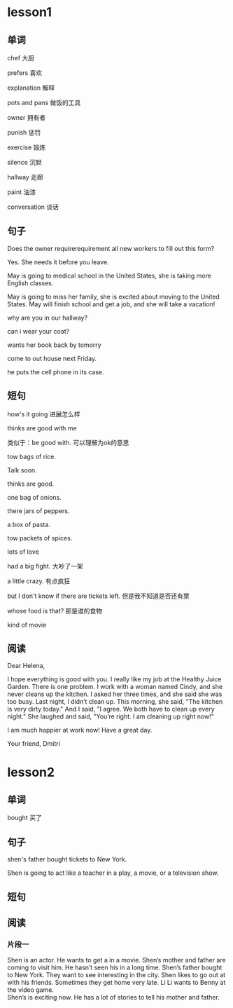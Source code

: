 # lesson1

## 单词

chef  大厨

prefers 喜欢

explanation 解释

pots and pans 做饭的工具

owner 拥有者

punish 惩罚

exercise 锻炼

silence 沉默

hallway 走廊

paint 油漆

conversation 谈话

## 句子

Does the owner requirerequirement all new workers to fill out this form?

Yes. She needs it before you leave.

May is going to medical school in the United States,  she is taking more English classes.

May is going to miss her family,  she is excited about moving to the United States.
May will finish school and get a job, and  she will take a vacation!

why are you in our hallway?

can i wear your coat?

wants her book back by tomorry

come to out house next Friday.

he puts the cell phone in its case.

## 短句

how's it going  进展怎么样

thinks are good with me 

类似于：be good with.  可以理解为ok的意思

tow bags of rice.

Talk soon.

thinks are good.

one bag of onions.

there jars of peppers.

a box of pasta.

tow packets of spices.

lots of love

had a big fight. 大吵了一架

a little crazy. 有点疯狂

but I don't know if there are tickets left. 但是我不知道是否还有票

whose food is that?  那是谁的食物

kind of movie

## 阅读

Dear Helena,

I hope everything is good with you. I really like my job at the Healthy Juice Garden.  There is one problem. I work with a woman named Cindy, and she never cleans up the kitchen. I asked her three times, and she said she was too busy.  Last night, I didn’t clean up. This morning, she said, "The kitchen is very dirty today."  And I said, "I agree. We both have to clean up every night." She laughed and said, "You’re right. I am cleaning up right now!"

I am much happier at work now! Have a great day.

Your friend, Dmitri

# lesson2

## 单词

bought  买了 

## 句子

shen's father bought tickets to New York.

Shen is going to act like a teacher in a play, a movie, or a television show.

## 短句



## 阅读

### 片段一

Shen is an actor. He wants to get a  in a movie.
Shen’s mother and father are coming to visit him. He hasn’t seen his  in a long time.
Shen’s father bought  to New York.
They want to see interesting  in the city.
Shen likes to go out at  with his friends. Sometimes they get home very late.
Li Li wants to  Benny at the video game.  
Shen’s  is exciting now. He has a lot of stories to tell his mother and father.

